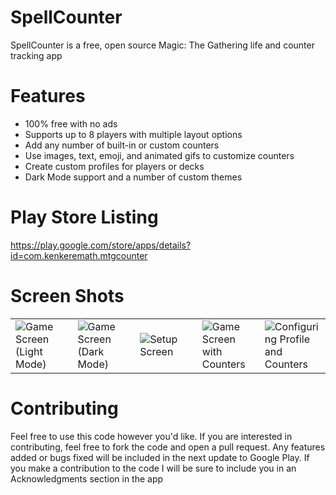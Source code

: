 # SpellCounter

SpellCounter is a free, open source Magic: The Gathering life and counter tracking app

# Features

* 100% free with no ads
* Supports up to 8 players with multiple layout options
* Add any number of built-in or custom counters
* Use images, text, emoji, and animated gifs to customize counters
* Create custom profiles for players or decks
* Dark Mode support and a number of custom themes

# Play Store Listing

https://play.google.com/store/apps/details?id=com.kenkeremath.mtgcounter

# Screen Shots

<table width="100%">
  <tr>
    <td width="20%"><img src="https://imgur.com/xKFBdkE.jpg" alt="Game Screen (Light Mode)"/></td>
    <td width="20%"><img src="https://imgur.com/6edKGbS.jpg" alt="Game Screen (Dark Mode)"/> </td>
    <td width="20%"><img src="https://imgur.com/ZfqiLXY.jpg" alt="Setup Screen"/> </td>
    <td width="20%"><img src="https://imgur.com/ISwadPq.jpg" alt="Game Screen with Counters"/> </td>
    <td width="20%"><img src="https://imgur.com/sxNNI7U.jpg" alt="Configuring Profile and Counters"/> </td>
  </tr>
</table>

# Contributing

Feel free to use this code however you'd like. 
If you are interested in contributing, feel free to fork the code and open a pull request. 
Any features added or bugs fixed will be included in the next update to Google Play.
If you make a contribution to the code I will be sure to include you in an Acknowledgments section in the app
